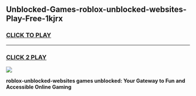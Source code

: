 
## Unblocked-Games-roblox-unblocked-websites-Play-Free-1kjrx
<h3>
<a href="https://premium76.site?title=roblox-unblocked-websites&ref=18A1">CLICK TO PLAY</a></h3>
<hr>

<h3>
<a href="https://premium76.site?title=roblox-unblocked-websites&ref=18A1">CLICK 2 PLAY</a>
  
</h3>

<a href="https://premium76.site?title=roblox-unblocked-websites&ref=18A1"><img src="https://clearcache.store/games.png"></a>


**roblox-unblocked-websites games unblocked: Your Gateway to Fun and Accessible Online Gaming**
